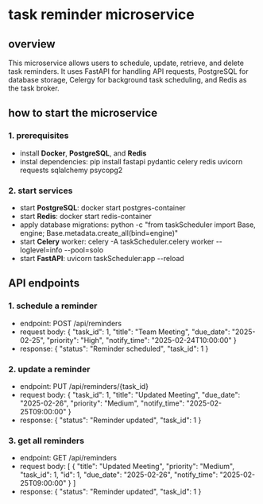 # task reminder microservice


## overview

This microservice allows users to schedule, update, retrieve, and delete task reminders. It uses FastAPI for handling API requests, PostgreSQL for database storage, Celergy for background task scheduling, and Redis as the task broker.

## how to start the microservice

### 1. prerequisites
* install **Docker**, **PostgreSQL**, and **Redis**
* instal dependencies: pip install fastapi pydantic celery redis uvicorn requests sqlalchemy psycopg2

### 2. start services
* start **PostgreSQL**: docker start postgres-container
* start **Redis**: docker start redis-container
* apply database migrations: python -c "from taskScheduler import Base, engine; Base.metadata.create_all(bind=engine)"
* start **Celery** worker: celery -A taskScheduler.celery worker --loglevel=info --pool=solo
* start **FastAPI**: uvicorn taskScheduler:app --reload

## API endpoints

### 1. schedule a reminder
  * endpoint: POST /api/reminders
  * request body:
    {
      "task_id": 1,
      "title": "Team Meeting",
      "due_date": "2025-02-25",
      "priority": "High",
      "notify_time": "2025-02-24T10:00:00"
    }
  * response:
    { "status": "Reminder scheduled", "task_id": 1 }

### 2. update a reminder
  * endpoint: PUT /api/reminders/{task_id}
  * request body:
    {
      "task_id": 1,
      "title": "Updated Meeting",
      "due_date": "2025-02-26",
      "priority": "Medium",
      "notify_time": "2025-02-25T09:00:00"
    }
  * response:
    { "status": "Reminder updated", "task_id": 1 }

### 3. get all reminders
  * endpoint: GET /api/reminders
  * request body:
    [
      {
        "title": "Updated Meeting",
        "priority": "Medium",
        "task_id": 1,
        "id": 1,
        "due_date": "2025-02-26",
        "notify_time": "2025-02-25T09:00:00"
      }
    ]
  * response:
    { "status": "Reminder updated", "task_id": 1 }


